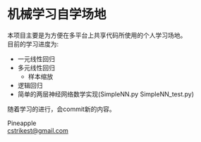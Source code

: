 # 机械学习自学场地

本项目主要是为方便在多平台上共享代码所使用的个人学习场地。  
目前的学习进度为:

* 一元线性回归  
* 多元线性回归  
    * 样本缩放
* 逻辑回归
* 简单的两层神经网络数学实现(SimpleNN.py SimpleNN_test.py)

随着学习的进行，会commit新的内容。

Pineapple  
cstrikest@gmail.com